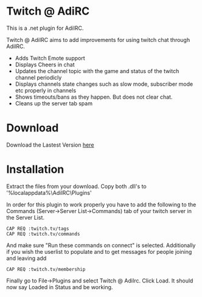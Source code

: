 Twitch @ AdiRC
=============
This is a .net plugin for AdiIRC.

Twitch @ AdiIRC aims to add improvements for using twitch chat through AdiIRC. 

* Adds Twitch Emote support
* Displays Cheers in chat
* Updates the channel topic with the game and status of the twitch channel periodicly
* Displays channels state changes such as slow mode, subscriber mode etc properly in channels
* Shows timeouts/bans as they happen. But does not clear chat.
* Cleans up the server tab spam

Download
=============
Download the Lastest Version [here](https://github.com/Xesyto/AdiIRC-Twitch/releases/latest)

Installation
=============

Extract the files from your download. Copy both .dll's to '%localappdata%\AdiIRC\Plugins'

In order for this plugin to work properly you have to add the following to the Commands (Server->Server List->Commands) tab of your twitch server in the Server List.

```
CAP REQ :twitch.tv/tags
CAP REQ :twitch.tv/commands
```
And make sure "Run these commands on connect" is selected. Additionally if you wish the userlist to populate and to get messages for people joining and leaving add 

```
CAP REQ :twitch.tv/membership
```

Finally go to File->Plugins and select Twitch @ AdiIrc. Click Load. It should now say Loaded in Status and be working.
